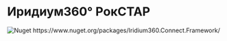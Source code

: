 # Иридиум360° РокСТАР

<img alt="Nuget" src="https://img.shields.io/nuget/dt/Iridium360.Connect.Framework">
https://www.nuget.org/packages/Iridium360.Connect.Framework/
